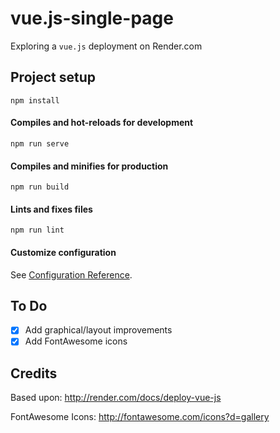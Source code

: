 # vue.js-single-page

Exploring a `vue.js` deployment on Render.com

## Project setup
```
npm install
```

#### Compiles and hot-reloads for development
```
npm run serve
```

#### Compiles and minifies for production
```
npm run build
```

#### Lints and fixes files
```
npm run lint
```

#### Customize configuration
See [Configuration Reference](https://cli.vuejs.org/config/).

## To Do

- [x] Add graphical/layout improvements
- [x] Add FontAwesome icons

## Credits

Based upon: http://render.com/docs/deploy-vue-js

FontAwesome Icons: http://fontawesome.com/icons?d=gallery
